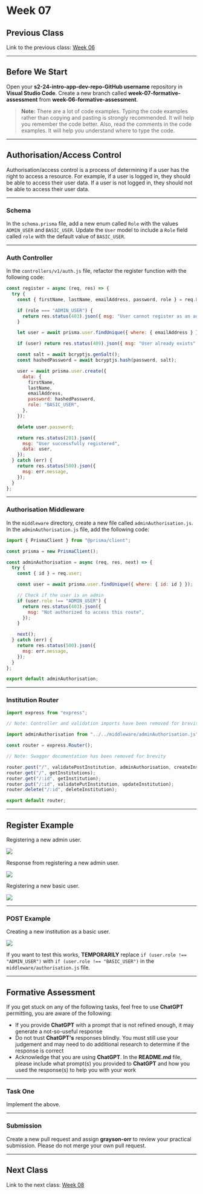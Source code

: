 # Week 07

## Previous Class

Link to the previous class: [Week 06](https://github.com/otago-polytechnic-bit-courses/ID607001-intro-app-dev-concepts/blob/s2-24/lecture-notes/week-06.md)

---

## Before We Start

Open your **s2-24-intro-app-dev-repo-GitHub username** repository in **Visual Studio Code**. Create a new branch called **week-07-formative-assessment** from **week-06-formative-assessment**.

> **Note:** There are a lot of code examples. Typing the code examples rather than copying and pasting is strongly recommended. It will help you remember the code better. Also, read the comments in the code examples. It will help you understand where to type the code.

---

## Authorisation/Access Control

Authorisation/access control is a process of determining if a user has the right to access a resource. For example, if a user is logged in, they should be able to access their user data. If a user is not logged in, they should not be able to access their user data.

---

### Schema

In the `schema.prisma` file, add a new enum called `Role` with the values `ADMIN_USER` and `BASIC_USER`. Update the `User` model to include a `Role` field called `role` with the default value of `BASIC_USER`.

---

### Auth Controller

In the `controllers/v1/auth.js` file, refactor the register function with the following code:

```js
const register = async (req, res) => {
  try {
    const { firstName, lastName, emailAddress, password, role } = req.body;

    if (role === "ADMIN_USER") {
      return res.status(403).json({ msg: "User cannot register as an admin" });
    }

    let user = await prisma.user.findUnique({ where: { emailAddress } });

    if (user) return res.status(409).json({ msg: "User already exists" });

    const salt = await bcryptjs.genSalt();
    const hashedPassword = await bcryptjs.hash(password, salt);

    user = await prisma.user.create({
      data: {
        firstName,
        lastName,
        emailAddress,
        password: hashedPassword,
        role: "BASIC_USER",
      },
    });

    delete user.password;

    return res.status(201).json({
      msg: "User successfully registered",
      data: user,
    });
  } catch (err) {
    return res.status(500).json({
      msg: err.message,
    });
  }
};
```

---

### Authorisation Middleware

In the `middleware` directory, create a new file called `adminAuthorisation.js`. In the `adminAuthorisation.js` file, add the following code:

```js
import { PrismaClient } from "@prisma/client";

const prisma = new PrismaClient();

const adminAuthorisation = async (req, res, next) => {
  try {
    const { id } = req.user;

    const user = await prisma.user.findUnique({ where: { id: id } });

    // Check if the user is an admin
    if (user.role !== "ADMIN_USER") {
      return res.status(403).json({
        msg: "Not authorized to access this route",
      });
    }

    next();
  } catch (err) {
    return res.status(500).json({
      msg: err.message,
    });
  }
};

export default adminAuthorisation;
```

---

### Institution Router

```js
import express from "express";

// Note: Controller and validation imports have been removed for brevity

import adminAuthorisation from "../../middleware/adminAuthorisation.js";

const router = express.Router();

// Note: Swagger documentation has been removed for brevity

router.post("/", validatePostInstitution, adminAuthorisation, createInstitution);
router.get("/", getInstitutions);
router.get("/:id", getInstitution);
router.put("/:id", validatePutInstitution, updateInstitution);
router.delete("/:id", deleteInstitution);

export default router;
```

---

## Register Example

Registering a new admin user.

![](<../resources (ignore)/img/07/capture-1.PNG>)

Response from registering a new admin user.

![](<../resources (ignore)/img/07/capture-2.PNG>)

Registering a new basic user.

![](<../resources (ignore)/img/07/capture-3.PNG>)

---

### POST Example

Creating a new institution as a basic user. 

![](<../resources (ignore)/img/07/capture-4.PNG>)

If you want to test this works, **TEMPORARILY** replace `if (user.role !== "ADMIN_USER")` with `if (user.role !== "BASIC_USER")` in the `middleware/authorisation.js` file. 

---

## Formative Assessment

If you get stuck on any of the following tasks, feel free to use **ChatGPT** permitting, you are aware of the following:

- If you provide **ChatGPT** with a prompt that is not refined enough, it may generate a not-so-useful response
- Do not trust **ChatGPT's** responses blindly. You must still use your judgement and may need to do additional research to determine if the response is correct
- Acknowledge that you are using **ChatGPT**. In the **README.md** file, please include what prompt(s) you provided to **ChatGPT** and how you used the response(s) to help you with your work

---

### Task One

Implement the above.

---

### Submission

Create a new pull request and assign **grayson-orr** to review your practical submission. Please do not merge your own pull request.

---

## Next Class

Link to the next class: [Week 08](https://github.com/otago-polytechnic-bit-courses/ID607001-intro-app-dev-concepts/blob/s2-24/lecture-notes/week-08.md)
